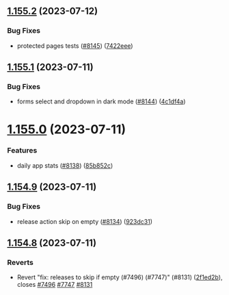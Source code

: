 ## [1.155.2](https://github.com/EddieHubCommunity/LinkFree/compare/v1.155.1...v1.155.2) (2023-07-12)


### Bug Fixes

* protected pages tests ([#8145](https://github.com/EddieHubCommunity/LinkFree/issues/8145)) ([7422eee](https://github.com/EddieHubCommunity/LinkFree/commit/7422eee75b98d8a1b802624616c68acdf0605817))



## [1.155.1](https://github.com/EddieHubCommunity/LinkFree/compare/v1.155.0...v1.155.1) (2023-07-11)


### Bug Fixes

* forms select and dropdown in dark mode ([#8144](https://github.com/EddieHubCommunity/LinkFree/issues/8144)) ([4c1df4a](https://github.com/EddieHubCommunity/LinkFree/commit/4c1df4af07169695f5e02b72e48029f3dc53c56f))



# [1.155.0](https://github.com/EddieHubCommunity/LinkFree/compare/v1.154.9...v1.155.0) (2023-07-11)


### Features

* daily app stats ([#8138](https://github.com/EddieHubCommunity/LinkFree/issues/8138)) ([85b852c](https://github.com/EddieHubCommunity/LinkFree/commit/85b852c1fb714c5f9a9b67af5082103e2d5a6291))



## [1.154.9](https://github.com/EddieHubCommunity/LinkFree/compare/v1.154.8...v1.154.9) (2023-07-11)


### Bug Fixes

* release action skip on empty ([#8134](https://github.com/EddieHubCommunity/LinkFree/issues/8134)) ([923dc31](https://github.com/EddieHubCommunity/LinkFree/commit/923dc31bd18e3e437afd856708a33a4115a9c074))



## [1.154.8](https://github.com/EddieHubCommunity/LinkFree/compare/v1.154.7...v1.154.8) (2023-07-11)


### Reverts

* Revert "fix: releases to skip if empty (#7496) (#7747)" (#8131) ([2f1ed2b](https://github.com/EddieHubCommunity/LinkFree/commit/2f1ed2badfdc9fdef40aaaa80825b6f1a4f6a662)), closes [#7496](https://github.com/EddieHubCommunity/LinkFree/issues/7496) [#7747](https://github.com/EddieHubCommunity/LinkFree/issues/7747) [#8131](https://github.com/EddieHubCommunity/LinkFree/issues/8131)



